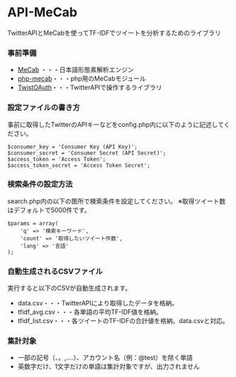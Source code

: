 # API-MeCab

TwitterAPIとMeCabを使ってTF-IDFでツイートを分析するためのライブラリ 
 
### 事前準備
* [MeCab](https://www.mlab.im.dendai.ac.jp/~yamada/ir/MorphologicalAnalyzer/MeCab.html "MeCab") ・・・日本語形態素解析エンジン 
* [php-mecab](https://github.com/rsky/php-mecab "php-mecab")・・・php用のMeCabモジュール
* [TwistOAuth](https://github.com/mpyw/TwistOAuth "TwistOAuth")・・・TwitterAPIで操作するライブラリ

### 設定ファイルの書き方 
事前に取得したTwitterのAPIキーなどをconfig.php内に以下のように記述してください。 

    $consumer_key = 'Consumer Key (API Key)';
    $consumer_secret = 'Consumer Secret (API Secret)';
    $access_token = 'Access Token';
    $access_token_secret = 'Access Token Secret';

### 検索条件の設定方法 
search.php内の以下の箇所で検索条件を設定してください。 
※取得ツイート数はデフォルトで5000件です。 

    $params = array(
	    'q' => '検索キーワード',
	    'count' => '取得したいツイート件数',
	    'lang' => '言語'
    );
 
### 自動生成されるCSVファイル 
実行すると以下のCSVが自動生成されます。 
* data.csv・・・TwitterAPIにより取得したデータを格納。 
* tfidf_avg.csv・・・各単語の平均TF-IDF値を格納。  
* tfidf_list.csv・・・各ツイートのTF-IDFの合計値を格納。data.csvと対応。 

### 集計対象 
* 一部の記号（、。,.…）、アカウント名（例：@test）を除く単語 
* 英数字だけ、1文字だけの単語は集計対象ですが、出力されません 
